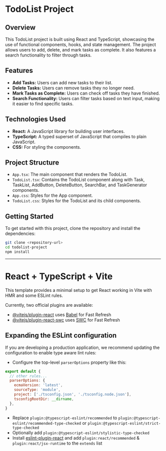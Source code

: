 # TodoList Project

## Overview
This TodoList project is built using React and TypeScript, showcasing the use of functional components, hooks, and state management. The project allows users to add, delete, and mark tasks as complete. It also features a search functionality to filter through tasks.

## Features
- **Add Tasks:** Users can add new tasks to their list.
- **Delete Tasks:** Users can remove tasks they no longer need.
- **Mark Tasks as Complete:** Users can check off tasks they have finished.
- **Search Functionality:** Users can filter tasks based on text input, making it easier to find specific tasks.

## Technologies Used
- **React:** A JavaScript library for building user interfaces.
- **TypeScript:** A typed superset of JavaScript that compiles to plain JavaScript.
- **CSS:** For styling the components.

## Project Structure
- `App.tsx`: The main component that renders the TodoList.
- `TodoList.tsx`: Contains the TodoList component along with Task, TaskList, AddButton, DeleteButton, SearchBar, and TaskGenerator components.
- `App.css`: Styles for the App component.
- `TodoList.css`: Styles for the TodoList and its child components.

## Getting Started
To get started with this project, clone the repository and install the dependencies:

```bash
git clone <repository-url>
cd todolist-project
npm install
```

--------------
# React + TypeScript + Vite

This template provides a minimal setup to get React working in Vite with HMR and some ESLint rules.

Currently, two official plugins are available:

- [@vitejs/plugin-react](https://github.com/vitejs/vite-plugin-react/blob/main/packages/plugin-react/README.md) uses [Babel](https://babeljs.io/) for Fast Refresh
- [@vitejs/plugin-react-swc](https://github.com/vitejs/vite-plugin-react-swc) uses [SWC](https://swc.rs/) for Fast Refresh

## Expanding the ESLint configuration

If you are developing a production application, we recommend updating the configuration to enable type aware lint rules:

- Configure the top-level `parserOptions` property like this:

```js
export default {
  // other rules...
  parserOptions: {
    ecmaVersion: 'latest',
    sourceType: 'module',
    project: ['./tsconfig.json', './tsconfig.node.json'],
    tsconfigRootDir: __dirname,
  },
}
```

- Replace `plugin:@typescript-eslint/recommended` to `plugin:@typescript-eslint/recommended-type-checked` or `plugin:@typescript-eslint/strict-type-checked`
- Optionally add `plugin:@typescript-eslint/stylistic-type-checked`
- Install [eslint-plugin-react](https://github.com/jsx-eslint/eslint-plugin-react) and add `plugin:react/recommended` & `plugin:react/jsx-runtime` to the `extends` list
